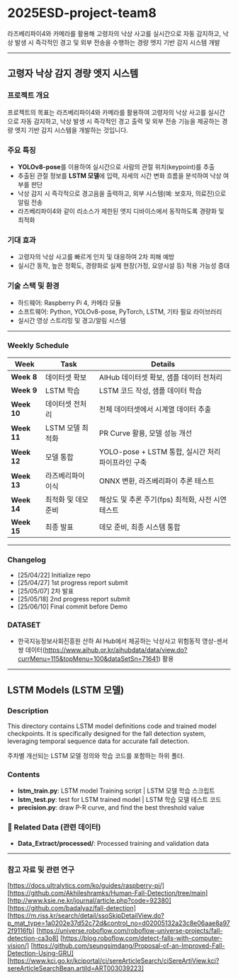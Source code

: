 # 2025ESD-project-team8
라즈베리파이4와 카메라를 활용해 고령자의 낙상 사고를 실시간으로 자동 감지하고, 낙상 발생 시 즉각적인 경고 및 외부 전송을 수행하는 경량 엣지 기반 감지 시스템 개발

---

## 고령자 낙상 감지 경량 엣지 시스템

### 프로젝트 개요
 프로젝트의 목표는 라즈베리파이4와 카메라를 활용하여 고령자의 낙상 사고를 실시간으로 자동 감지하고, 낙상 발생 시 즉각적인 경고 출력 및 외부 전송 기능을 제공하는 경량 엣지 기반 감지 시스템을 개발하는 것입니다.

### 주요 특징
- **YOLOv8-pose**를 이용하여 실시간으로 사람의 관절 위치(keypoint)를 추출
- 추출된 관절 정보를 **LSTM 모델**에 입력, 자세의 시간 변화 흐름을 분석하여 낙상 여부를 판단
- 낙상 감지 시 즉각적으로 경고음을 출력하고, 외부 시스템(예: 보호자, 의료진)으로 알림 전송
- 라즈베리파이4와 같이 리소스가 제한된 엣지 디바이스에서 동작하도록 경량화 및 최적화

### 기대 효과
- 고령자의 낙상 사고를 빠르게 인지 및 대응하여 2차 피해 예방
- 실시간 동작, 높은 정확도, 경량화로 실제 현장(가정, 요양시설 등) 적용 가능성 증대

### 기술 스택 및 환경
- 하드웨어: Raspberry Pi 4, 카메라 모듈
- 소프트웨어: Python, YOLOv8-pose, PyTorch, LSTM, 기타 필요 라이브러리
- 실시간 영상 스트리밍 및 경고/알림 시스템

---

### Weekly Schedule

| **Week** | **Task** | **Details** |
|----------|----------|--------------|
| **Week 8** | 데이터셋 확보 | AIHub 데이터셋 확보, 샘플 데이터 전처리 |
| **Week 9** | LSTM 학습 | LSTM 코드 작성, 샘플 데이터 학습 |
| **Week 10** | 데이터셋 전처리 | 전체 데이터셋에서 시계열 데이터 추출 |
| **Week 11** | LSTM 모델 최적화 | PR Curve 활용, 모델 성능 개선 |
| **Week 12** | 모델 통합 | YOLO-pose + LSTM 통합, 실시간 처리 파이프라인 구축 |
| **Week 13** | 라즈베리파이 이식 | ONNX 변환, 라즈베리파이 추론 테스트 |
| **Week 14** | 최적화 및 데모 준비 | 해상도 및 추론 주기(fps) 최적화, 사전 시연 테스트 |
| **Week 15** | 최종 발표 | 데모 준비, 최종 시스템 통합 |

---

### Changelog
- [25/04/22] Initialize repo
- [25/04/27] 1st progress report submit
- [25/05/07] 2차 발표
- [25/05/18] 2nd progress report submit
- [25/06/10] Final commit before Demo


### DATASET
- 한국지능정보사회진흥원 산하 AI Hub에서 제공하는 낙상사고 위험동작 영상-센서 쌍 데이터(https://www.aihub.or.kr/aihubdata/data/view.do?currMenu=115&topMenu=100&dataSetSn=71641) 활용

---

## LSTM Models (LSTM 모델)

### Description
This directory contains LSTM model definitions code and trained model checkpoints. It is specifically designed for the fall detection system, leveraging temporal sequence data for accurate fall detection.

주차별 개선되는 LSTM 모델 정의와 학습 코드를 포함하는 하위 폴더. 

### Contents
- **lstm_train.py**: LSTM model Training script | LSTM 모델 학습 스크립트
- **lstm_test.py**: test for LSTM trained model | LSTM 학습 모델 테스트 코드
- **precision.py**: draw P-R curve, and find the best threshold value

### 🔗 Related Data (관련 데이터)
- **Data_Extract/processed/**: Processed training and validation data

---

### 참고 자료 및 관련 연구
[https://docs.ultralytics.com/ko/guides/raspberry-pi/]
[https://github.com/Akhileshramks/Human-Fall-Detection/tree/main]
[http://www.ksie.ne.kr/journal/article.php?code=92380]
[https://github.com/badalyaz/fall-detection]
[https://m.riss.kr/search/detail/ssoSkipDetailView.do?p_mat_type=1a0202e37d52c72d&control_no=d02005132a23c8e06aae8a972f9116fb]
[https://universe.roboflow.com/roboflow-universe-projects/fall-detection-ca3o8]
[https://blog.roboflow.com/detect-falls-with-computer-vision/]
[https://github.com/seungsimdang/Proposal-of-an-Improved-Fall-Detection-Using-GRU]
[https://www.kci.go.kr/kciportal/ci/sereArticleSearch/ciSereArtiView.kci?sereArticleSearchBean.artiId=ART003039223]
